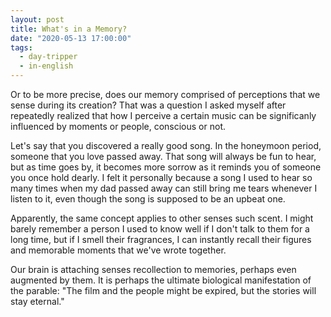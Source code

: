 ```yaml
---
layout: post
title: What's in a Memory?
date: "2020-05-13 17:00:00"
tags:
  - day-tripper
  - in-english
---
```


Or to be more precise, does our memory comprised of perceptions that we sense during its creation? That was a question I asked myself after repeatedly realized that how I perceive a certain music can be significanly influenced by moments or people, conscious or not.

Let's say that you discovered a really good song. In the honeymoon period, someone that you love passed away. That song will always be fun to hear, but as time goes by, it becomes more sorrow as it reminds you of someone you once hold dearly. I felt it personally because a song I used to hear so many times when my dad passed away can still bring me tears whenever I listen to it, even though the song is supposed to be an upbeat one.

Apparently, the same concept applies to other senses such scent. I might barely remember a person I used to know well if I don't talk to them for a long time, but if I smell their fragrances, I can instantly recall their figures and memorable moments that we've wrote together.

Our brain is attaching senses recollection to memories, perhaps even augmented by them. It is perhaps the ultimate biological manifestation of the parable: "The film and the people might be expired, but the stories will stay eternal."
